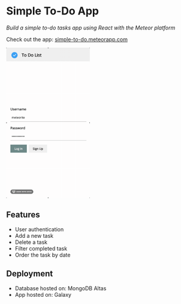 # Simple To-Do App
_Build a simple to-do tasks app using React with the Meteor platform_

Check out the app: [simple-to-do.meteorapp.com](simple-to-do.meteorapp.com)

<img src="demo.gif" height="400px">

## Features
- User authentication
- Add a new task
- Delete a task
- Filter completed task
- Order the task by date

## Deployment
- Database hosted on: MongoDB Altas
- App hosted on: Galaxy
